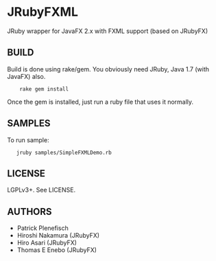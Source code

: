 JRubyFXML
=======
JRuby wrapper for JavaFX 2.x with FXML support (based on JRubyFX)

BUILD
-----
Build is done using rake/gem. You obviously need JRuby, Java 1.7 (with JavaFX) also.

```text
    rake gem install
```
Once the gem is installed, just run a ruby file that uses it normally.

SAMPLES
-------

To run sample:

```text
   jruby samples/SimpleFXMLDemo.rb
```

LICENSE
-------
LGPLv3+. See LICENSE.

AUTHORS
-------
- Patrick Plenefisch
- Hiroshi Nakamura (JRubyFX)
- Hiro Asari (JRubyFX)
- Thomas E Enebo (JRubyFX)

